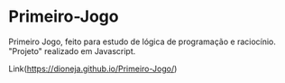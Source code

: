 # Primeiro-Jogo
Primeiro Jogo, feito para estudo de lógica de programação e raciocínio.
"Projeto" realizado em Javascript.

Link(https://dioneja.github.io/Primeiro-Jogo/)
